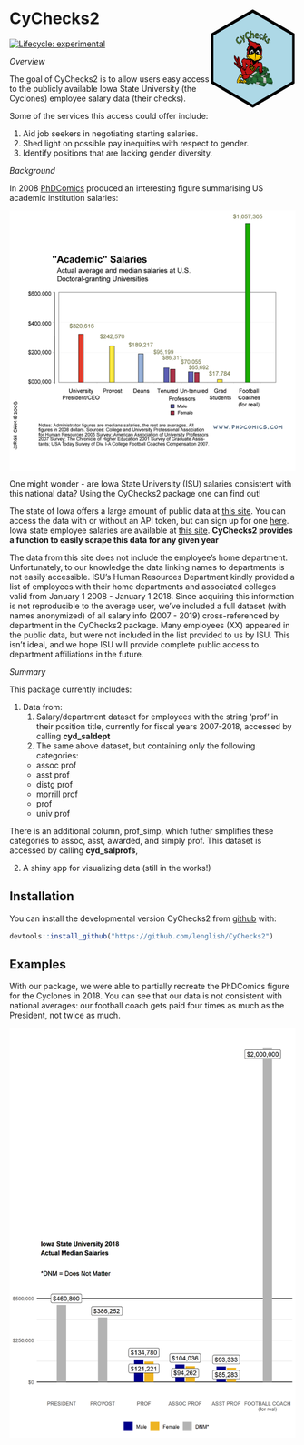 
<!-- README.md is generated from README.Rmd. Please edit that file -->

# CyChecks2 <img align="right" width="150" height="175" src="README_files/static-figures/hexsticker.png">

<!-- badges: start -->

[![Lifecycle:
experimental](https://img.shields.io/badge/lifecycle-experimental-orange.svg)](https://www.tidyverse.org/lifecycle/#experimental)
<!-- badges: end -->

*Overview*

The goal of CyChecks2 is to allow users easy access to the publicly
available Iowa State University (the Cyclones) employee salary data
(their checks).

Some of the services this access could offer include:

1.  Aid job seekers in negotiating starting salaries.
2.  Shed light on possible pay inequities with respect to gender.
3.  Identify positions that are lacking gender diversity.

*Background*

In 2008
[PhDComics](http://phdcomics.com/comics/archive.php?comicid=1086)
produced an interesting figure summarising US academic institution
salaries:

<img align="center" width="600" src="README_files/static-figures/phdcomics.gif">

One might wonder - are Iowa State University (ISU) salaries consistent
with this national data? Using the CyChecks2 package one can find out\!

The state of Iowa offers a large amount of public data at [this
site](https://data.iowa.gov/). You can access the data with or without
an API token, but can sign up for one
[here](https://dev.socrata.com/foundry/data.iowa.gov/s3p7-wy6w). Iowa
state employee salaries are available at [this
site](https://data.iowa.gov/State-Finances/State-of-Iowa-Salary-Book/s3p7-wy6w).
**CyChecks2 provides a function to easily scrape this data for any given
year**

The data from this site does not include the employee’s home department.
Unfortunately, to our knowledge the data linking names to departments is
not easily accessible. ISU’s Human Resources Department kindly provided
a list of employees with their home departments and associated colleges
valid from January 1 2008 - January 1 2018. Since acquiring this
information is not reproducible to the average user, we’ve included a
full dataset (with names anonymized) of all salary info (2007 - 2019)
cross-referenced by department in the CyChecks2 package. Many employees
(XX) appeared in the public data, but were not included in the list
provided to us by ISU. This isn’t ideal, and we hope ISU will provide
complete public access to department affiliations in the future.

*Summary*

This package currently includes:

1.  Data from:
    1)  Salary/department dataset for employees with the string ‘prof’
        in their position title, currently for fiscal years 2007-2018,
        accessed by calling **cyd\_saldept**
    2)  The same above dataset, but containing only the following
        categories:
    <!-- end list -->
      - assoc prof
      - asst prof
      - distg prof
      - morrill prof
      - prof
      - univ prof

There is an additional column, prof\_simp, which futher simplifies these
categories to assoc, asst, awarded, and simply prof. This dataset is
accessed by calling **cyd\_salprofs**,

2.  A shiny app for visualizing data (still in the works\!)

## Installation

You can install the developmental version CyChecks2 from
[github](https://CRAN.R-project.org) with:

``` r
devtools::install_github("https://github.com/lenglish/CyChecks2")
```

## Examples

With our package, we were able to partially recreate the PhDComics
figure for the Cyclones in 2018. You can see that our data is not
consistent with national averages: our football coach gets paid four
times as much as the President, not twice as much.

<img align="center" width="600" src="README_files/static-figures/CyChecks-comic.png">
